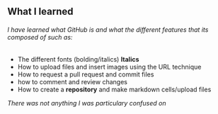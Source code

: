 ## What I learned 
###### I have learned what GitHub is and what the different features that its composed of such as: 
- The different fonts (bolding/italics) **Italics**
- How to upload files and insert images using the URL technique
- How to request a pull request and commit files 
- how to comment and review changes 
- How to create a **repository** and make markdown cells/upload files 


*There was not anything I was particulary confused on*
